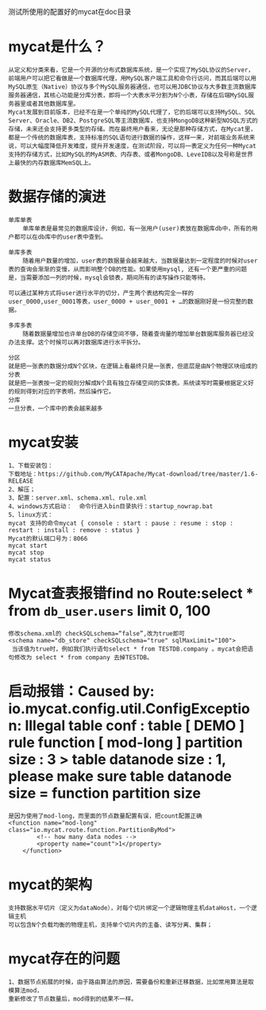 测试所使用的配置好的mycat在doc目录

# mycat是什么？
    从定义和分类来看，它是一个开源的分布式数据库系统，是一个实现了MySQL协议的Server，前端用户可以把它看做是一个数据库代理，用MySQL客户端工具和命令行访问，而其后端可以用MySQL原生（Native）协议与多个MySQL服务器通信，也可以用JDBC协议与大多数主流数据库服务器通信，其核心功能是分库分表，即将一个大表水平分割为N个小表，存储在后端MySQL服务器里或者其他数据库里。
    Mycat发展到目前版本，已经不在是一个单纯的MySQL代理了，它的后端可以支持MySQL、SQL Server、Oracle、DB2、PostgreSQL等主流数据库，也支持MongoDB这种新型NOSQL方式的存储，未来还会支持更多类型的存储。而在最终用户看来，无论是那种存储方式，在Mycat里，都是一个传统的数据库表，支持标准的SQL语句进行数据的操作，这样一来，对前端业务系统来说，可以大幅度降低开发难度，提升开发速度，在测试阶段，可以将一表定义为任何一种Mycat支持的存储方式，比如MySQL的MyASM表、内存表、或者MongoDB、LeveIDB以及号称是世界上最快的内存数据库MemSQL上。
    
# 数据存储的演进
    单库单表
        单库单表是最常见的数据库设计，例如，有一张用户(user)表放在数据库db中，所有的用户都可以在db库中的user表中查到。
    
    单库多表
        随着用户数量的增加，user表的数据量会越来越大，当数据量达到一定程度的时候对user表的查询会渐渐的变慢，从而影响整个DB的性能。如果使用mysql, 还有一个更严重的问题是，当需要添加一列的时候，mysql会锁表，期间所有的读写操作只能等待。
    
    可以通过某种方式将user进行水平的切分，产生两个表结构完全一样的user_0000,user_0001等表，user_0000 + user_0001 + …的数据刚好是一份完整的数据。
    
    多库多表
        随着数据量增加也许单台DB的存储空间不够，随着查询量的增加单台数据库服务器已经没办法支撑。这个时候可以再对数据库进行水平拆分。
    
    分区
    就是把一张表的数据分成N个区块，在逻辑上看最终只是一张表，但底层是由N个物理区块组成的
    分表
    就是把一张表按一定的规则分解成N个具有独立存储空间的实体表。系统读写时需要根据定义好的规则得到对应的字表明，然后操作它。
    分库
    一旦分表，一个库中的表会越来越多

# mycat安装
    1、下载安装包：
    下载地址：https://github.com/MyCATApache/Mycat-download/tree/master/1.6-RELEASE
    2、解压；
    3、配置：server.xml、schema.xml、rule.xml
    4、windows方式启动：  命令行进入bin目录执行：startup_nowrap.bat
    5、linux方式：
    mycat 支持的命令mycat { console : start : pause : resume : stop : restart : install : remove : status }
    Mycat的默认端口号为：8066
    mycat start
    mycat stop
    mycat status
    
# Mycat查表报错find no Route:select * from `db_user`.`users` limit 0, 100
    修改schema.xml的 checkSQLschema=“false”,改为true即可
    <schema name="db_store" checkSQLschema="true" sqlMaxLimit="100">
     当该值为true时，例如我们执行语句select * from TESTDB.company 。mycat会把语句修改为 select * from company 去掉TESTDB。
# 启动报错：Caused by: io.mycat.config.util.ConfigException: Illegal table conf : table [ DEMO ] rule function [ mod-long ] partition size : 3 > table datanode size : 1, please make sure table datanode size = function partition size
    是因为使用了mod-long，而里面的节点数量配置有误，把count配置正确
    <function name="mod-long" class="io.mycat.route.function.PartitionByMod">
    		<!-- how many data nodes -->
    		<property name="count">1</property>
    	</function>

# mycat的架构
    支持数据水平切片（定义为dataNode），对每个切片绑定一个逻辑物理主机dataHost，一个逻辑主机
    可以包含N个负载均衡的物理主机，支持单个切片内的主备、读写分离、集群；
# mycat存在的问题
    1、数据节点拓展的时候，由于路由算法的原因，需要备份和重新迁移数据，比如常用算法是取模算法mod，
    重新修改了节点数量后，mod得到的结果不一样。
     